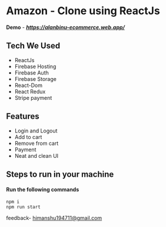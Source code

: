 # Amazon - Clone using ReactJs

**Demo** - ***https://alanbinu-ecommerce.web.app/***

## Tech We Used

- ReactJs
- Firebase Hosting
- Firebase Auth
- Firebase Storage
- React-Dom
- React Redux
- Stripe payment

## Features

- Login and Logout
- Add to cart
- Remove from cart
- Payment 
- Neat and clean UI

## Steps to run in your machine

#### Run the following commands
```
npm i
npm run start
```

feedback-  himanshu194711@gmail.com
